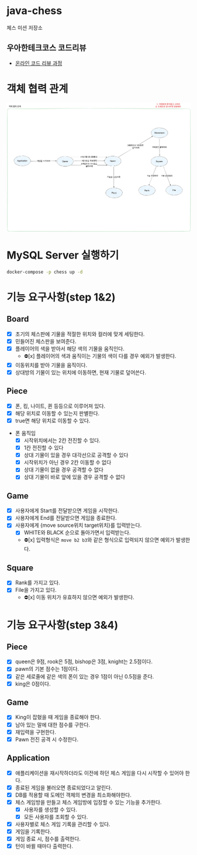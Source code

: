 # java-chess

체스 미션 저장소

## 우아한테크코스 코드리뷰

- [온라인 코드 리뷰 과정](https://github.com/woowacourse/woowacourse-docs/blob/master/maincourse/README.md)


# 객체 협력 관계
![object-relations](src/main/resources/static/chess-step-1.png)



# MySQL Server 실행하기
```bash
docker-compose -p chess up -d
```


# 기능 요구사항(step 1&2)

## Board
- [x] 초기의 체스판에 기물을 적절한 위치와 컬러에 맞게 세팅한다.
- [x] 민들어진 체스판을 보여준다.
- [x] 플레이어의 색을 받아서 해당 색의 기물을 움직인다.
  - ⛔️️[x] 플레이어의 색과 움직이는 기물의 색이 다를 경우 예외가 발생한다.
- [x] 이동위치를 받아 기물을 움직이다.
- [x] 상대방의 기물이 있는 위치에 이동하면, 현재 기물로 덮어쓴다.

## Piece
- [x] 폰, 킹, 나이트, 퀸 등등으로 이루어져 있다.
- [x] 해당 위치로 이동할 수 있는지 판별한다.
- [x] true면 해당 위치로 이동할 수 있다.
- 폰 움직임
  - [x] 시작위치에서는 2칸 전진할 수 있다.
  - [x] 1칸 전진할 수 있다
  - [x] 상대 기물이 있을 경우 대각선으로 공격할 수 있다
  - [x] 시작위치가 아닌 경우 2칸 이동할 수 없다
  - [x] 상대 기물이 없을 경우 공격할 수 없다
  - [x] 상대 기물이 바로 앞에 있을 경우 공격할 수 없다

## Game
- [x] 사용자에게 Start를 전달받으면 게임을 시작한다.
- [x] 사용자에게 End를 전달받으면 게임을 종료한다.
- [x] 사용자에게 {move source위치 target위치}를 입력받는다. 
  - [x] WHITE와 BLACK 순으로 돌아가면서 입력받는다.
  - ⛔️️[x] 입력형식은 `move b2 b3`와 같은 형식으로 입력되지 않으면 예외가 발생한다.

## Square
- [x] Rank를 가지고 있다.
- [x] File을 가지고 있다.
  - ⛔️️[x] 이동 위치가 유효하지 않으면 예외가 발생한다.

# 기능 요구사항(step 3&4)

## Piece
- [x] queen은 9점, rook은 5점, bishop은 3점, knight는 2.5점이다.
- [x] pawn의 기본 점수는 1점이다.
- [x] 같은 세로줄에 같은 색의 폰이 있는 경우 1점이 아닌 0.5점을 준다.
- [x] king은 0점이다.

## Game
- [x] King이 잡혔을 때 게임을 종료해야 한다.
- [x] 남아 있는 말에 대한 점수를 구한다.
- [x] 재입력을 구현한다.
- [x] Pawn 전진 공격 시 수정한다.

## Application
- [x] 애플리케이션을 재시작하더라도 이전에 하던 체스 게임을 다시 시작할 수 있어야 한다.
 - [x] 종료된 게임을 불러오면 종료되었다고 알린다.
- [x] DB를 적용할 때 도메인 객체의 변경을 최소화해야한다.
- [x] 체스 게임방을 만들고 체스 게임방에 입장할 수 있는 기능을 추가한다.
  - [x] 사용자를 생성할 수 있다.
  - [x] 모든 사용자를 조회할 수 있다.
- [x] 사용자별로 체스 게임 기록을 관리할 수 있다.
 - [x] 게임을 기록한다.
- [x] 게임 종료 시, 점수를 출력한다.
- [x] 턴이 바뀔 때마다 출력한다.
